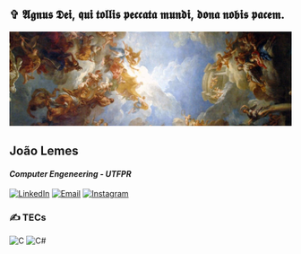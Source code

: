 ## ✞ 𝕬𝖌𝖓𝖚𝖘 𝕯𝖊𝖎, 𝖖𝖚𝖎 𝖙𝖔𝖑𝖑𝖎𝖘 𝖕𝖊𝖈𝖈𝖆𝖙𝖆 𝖒𝖚𝖓𝖉𝖎, 𝖉𝖔𝖓𝖆 𝖓𝖔𝖇𝖎𝖘 𝖕𝖆𝖈𝖊𝖒. 
![](https://github.com/Joao-VLemes/Joao-VLemes/blob/main/banner.jpg)


## João Lemes
#### *Computer Engeneering - UTFPR*

[![LinkedIn](https://img.shields.io/badge/LinkedIn-0077B5?style=for-the-badge&logo=linkedin&logoColor=white)](https://www.linkedin.com/in/joaov-lemes/)
[![Email](https://img.shields.io/badge/E--mail-EA4335?style=for-the-badge&logo=gmail&logoColor=white)](mailto:joaovictorcardoso@alunos.utfpr.edu.br)
[![Instagram](https://img.shields.io/badge/Instagram-%23E4405F.svg?style=for-the-badge&logo=Instagram&logoColor=white)](https://instagram.com/joaov.lems)   


### ✍️ TECs
![C](https://img.shields.io/badge/C-00599C?style=for-the-badge&logo=c&logoColor=white)
![C#](https://img.shields.io/badge/C%23-239120?style=for-the-badge&logo=c-sharp&logoColor=white)


